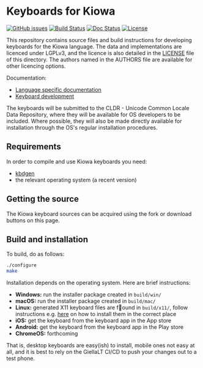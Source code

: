 # Keyboards for Kiowa

[![GitHub issues](https://img.shields.io/github/issues-raw/giellalt/keyboard-kio)](https://github.com/giellalt/keyboard-kio/issues)
[![Build Status](https://github.com/giellalt/keyboard-kio/workflows/Build%20Keyboards/badge.svg)](https://github.com/giellalt/keyboard-kio/actions)
[![Doc Status](https://github.com/giellalt/keyboard-kio/workflows/Build%20Docs/badge.svg)](https://github.com/giellalt/keyboard-kio/actions)
[![License](https://img.shields.io/github/license/giellalt/keyboard-kio)](https://github.com/giellalt/keyboard-kio/blob/main/LICENSE)

This repository contains source files and build instructions for
developing keyboards for the Kiowa language. The data and
implementations are licenced under LGPLv3, and the licence is
also detailed in the [LICENSE](LICENSE) file of this directory. The authors named
in the AUTHORS file are available for other licencing options.

Documentation:

- [Language specific documentation](https://giellalt.github.io/keyboard-kio)
- [Keyboard development](https://giellalt.github.io/keyboards/Overview.html)

The keyboards will be submitted to the CLDR - Unicode Common Locale Data
Repository, where they will be available for OS developers to be
included. Where possible, they will also be made directly available for
installation through the OS's regular installation procedures.

## Requirements

In order to compile and use Kiowa keyboards you need:

- [kbdgen](https://github.com/divvun/kbdgen)
- the relevant operating system (a recent version)

## Getting the source

The Kiowa keyboard sources can be acquired using the fork or download
buttons on this page.

## Build and installation

To build, do as follows:

```sh
./configure
make
```

Installation depends on the operating system. Here are brief instructions:

- __Windows:__ run the installer package created in `build/win/`
- __macOS:__ run the installer package created in `build/mac/`
- __Linux:__ generated X11 keyboard files are found in `build/x11/`, follow
  instructions e.g.
  [here](https://paulguerin.medium.com/install-an-additional-keyboard-layout-on-x11-58e53aaef1e4)
  on how to install them in the correct place
- __iOS:__ get the keyboard from the keyboard app in the App store
- __Android:__ get the keyboard from the keyboard app in the Play store
- __ChromeOS:__ forthcoming

That is, desktop keyboards are easy(ish) to install, mobile ones not easy at all,
and it is best to rely on the GiellaLT CI/CD to push your changes out to a test phone.
